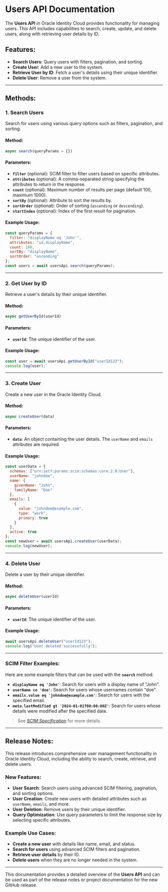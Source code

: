 # Users API Documentation

The **Users API** in Oracle Identity Cloud provides functionality for managing users. This API includes capabilities to search, create, update, and delete users, along with retrieving user details by ID.

## Features:

- **Search Users**: Query users with filters, pagination, and sorting.
- **Create User**: Add a new user to the system.
- **Retrieve User by ID**: Fetch a user's details using their unique identifier.
- **Delete User**: Remove a user from the system.

---

## Methods:

### 1. **Search Users**

Search for users using various query options such as filters, pagination, and sorting.

#### Method:

```javascript
async search(queryParams = {})
```

#### Parameters:

- **`filter`** (optional): SCIM filter to filter users based on specific attributes.
- **`attributes`** (optional): A comma-separated string specifying the attributes to return in the response.
- **`count`** (optional): Maximum number of results per page (default 100, maximum 1000).
- **`sortBy`** (optional): Attribute to sort the results by.
- **`sortOrder`** (optional): Order of sorting (`ascending` or `descending`).
- **`startIndex`** (optional): Index of the first result for pagination.

#### Example Usage:

```javascript
const queryParams = {
  filter: "displayName eq 'John'",
  attributes: "id,displayName",
  count: 100,
  sortBy: "displayName",
  sortOrder: "ascending"
};
const users = await usersApi.search(queryParams);
```

---

### 2. **Get User by ID**

Retrieve a user's details by their unique identifier.

#### Method:

```javascript
async getUserById(userId)
```

#### Parameters:

- **`userId`**: The unique identifier of the user.

#### Example Usage:

```javascript
const user = await usersApi.getUserById("userId123");
console.log(user);
```

---

### 3. **Create User**

Create a new user in the Oracle Identity Cloud.

#### Method:

```javascript
async createUser(data)
```

#### Parameters:

- **`data`**: An object containing the user details. The `userName` and `emails` attributes are required.

#### Example Usage:

```javascript
const userData = {
  schemas: ["urn:ietf:params:scim:schemas:core:2.0:User"],
  userName: "johndoe",
  name: {
    givenName: "John",
    familyName: "Doe"
  },
  emails: [
    {
      value: "johndoe@example.com",
      type: "work",
      primary: true
    }
  ],
  active: true
};
const newUser = await usersApi.createUser(userData);
console.log(newUser);
```

---

### 4. **Delete User**

Delete a user by their unique identifier.

#### Method:

```javascript
async deleteUser(userId)
```

#### Parameters:

- **`userId`**: The unique identifier of the user.

#### Example Usage:

```javascript
await usersApi.deleteUser("userId123");
console.log("User deleted successfully");
```

---

### SCIM Filter Examples:

Here are some example filters that can be used with the **`search`** method:

- **`displayName eq 'John'`**: Search for users with a display name of "John".
- **`userName co 'doe'`**: Search for users whose usernames contain "doe".
- **`emails.value eq 'johndoe@example.com'`**: Search for users with the specified email.
- **`meta.lastModified gt '2024-01-01T00:00:00Z'`**: Search for users whose details were modified after the specified date.

> See [*SCIM Specification*](./SCIM.md) for more details.

---

## Release Notes:

This release introduces comprehensive user management functionality in Oracle Identity Cloud, including the ability to search, create, retrieve, and delete users.

### New Features:

- **User Search**: Search users using advanced SCIM filtering, pagination, and sorting options.
- **User Creation**: Create new users with detailed attributes such as `userName`, `emails`, and more.
- **User Deletion**: Remove users by their unique identifier.
- **Query Optimization**: Use query parameters to limit the response size by selecting specific attributes.

### Example Use Cases:

- **Create a new user** with details like name, email, and status.
- **Search for users** using advanced SCIM filters and pagination.
- **Retrieve user details** by their ID.
- **Delete users** when they are no longer needed in the system.

---

This documentation provides a detailed overview of the **Users API** and can be used as part of the release notes or project documentation for the new GitHub release.
